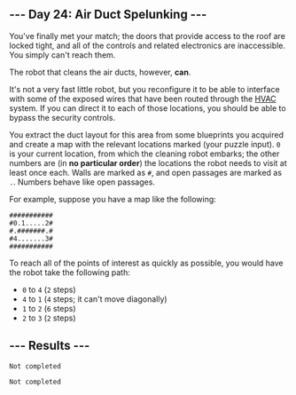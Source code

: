 <article class="day-desc"><h2>--- Day 24: Air Duct Spelunking ---</h2><p>You've finally met your match; the doors that provide access to the roof are locked tight, and all of the controls and related electronics are inaccessible. You simply can't reach them.</p>
<p>The robot that cleans the air ducts, however, <b>can</b>.</p>
<p>It's not a very fast <span title="The Brave Little Air Duct Cleaning Robot That Could">little robot</span>, but you reconfigure it to be able to interface with some of the exposed wires that have been routed through the <a href="https://en.wikipedia.org/wiki/HVAC">HVAC</a> system. If you can direct it to each of those locations, you should be able to bypass the security controls.</p>
<p>You extract the duct layout for this area from some blueprints you acquired and create a map with the relevant locations marked (your puzzle input). <code>0</code> is your current location, from which the cleaning robot embarks; the other numbers are (in <b>no particular order</b>) the locations the robot needs to visit at least once each. Walls are marked as <code>#</code>, and open passages are marked as <code>.</code>. Numbers behave like open passages.</p>
<p>For example, suppose you have a map like the following:</p>
<pre><code>###########
#0.1.....2#
#.#######.#
#4.......3#
###########
</code></pre>
<p>To reach all of the points of interest as quickly as possible, you would have the robot take the following path:</p>
<ul>
<li><code>0</code> to <code>4</code> (<code>2</code> steps)</li>
<li><code>4</code> to <code>1</code> (<code>4</code> steps; it can't move diagonally)</li>
<li><code>1</code> to <code>2</code> (<code>6</code> steps)</li>
<li><code>2</code> to <code>3</code> (<code>2</code> steps)</li>
</ul>


</article>

<form method="post" action="24/answer"><input type="hidden" name="level" value="1"></form>
<h2>--- Results ---</h2>
<pre><code>Not completed</code></pre>
<pre><code>Not completed</code></pre>